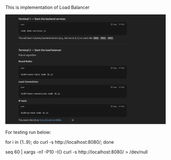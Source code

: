 This is implementation of Load Balancer

![alt text](image.png)

For testing run below:

for i in {1..9}; do curl -s http://localhost:8080/; done

seq 60 | xargs -n1 -P10 -I{} curl -s http://localhost:8080/ > /dev/null
